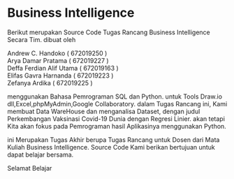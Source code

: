 # Business Intelligence
Berikut merupakan Source Code Tugas Rancang Business Intelligence Secara Tim. dibuat oleh 

Andrew C. Handoko ( 672019250 )                                                            
Arya Damar Pratama ( 672019227 )                                                          
Deffa Ferdian Alif Utama ( 672019163 )                                                    
Elifas Gavra Harnanda ( 672019223 )                                                       
Zefanya Ardika ( 672019225 )

menggunakan Bahasa Pemrograman SQL dan Python. untuk Tools Draw.io dll,Excel,phpMyAdmin,Google Collaboratory. 
dalam Tugas Rancang ini, Kami membuat Data WareHouse dan menganalisa Dataset, dengan judul Perkembangan Vaksinasi Covid-19 Dunia dengan Regresi Linier. 
akan tetapi Kita akan fokus pada Pemrograman hasil Aplikasinya menggunakan Python.

ini Merupakan Tugas Akhir berupa Tugas Rancang untuk Dosen dari Mata Kuliah Business Intelligence.
Source Code Kami berikan bertujuan untuk dapat belajar bersama.

Selamat Belajar
